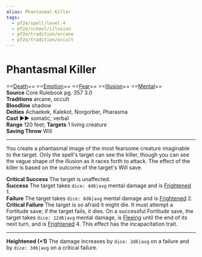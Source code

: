 ```yaml
---
alias: Phantasmal Killer
tags:
  - pf2e/spell/level_4
  - pf2e/school/illusion
  - pf2e/tradition/arcane
  - pf2e/tradition/occult
---
```


# Phantasmal Killer

==[Death](Death.md)== ==[Emotion](Emotion.md)== ==[Fear](Fear.md)== ==[Illusion](Illusion.md)== ==[Mental](Mental.md)==  
__Source__ Core Rulebook pg. 357 3.0  
**Traditions** arcane, occult  
**Bloodline** shadow  
**Deities** Achaekek, Kalekot, Norgorber, Pharasma  
**Cast** ►► somatic, verbal  
**Range** 120 feet; **Targets** 1 living creature  
**Saving Throw** Will

---

You create a phantasmal image of the most fearsome creature imaginable to the target. Only the spell's target can see the killer, though you can see the vague shape of the illusion as it races forth to attack. The effect of the killer is based on the outcome of the target's Will save.

**Critical Success** The target is unaffected.  
**Success** The target takes `dice: 4d6|avg` mental damage and is [Frightened](Frightened.md) 1.  
**Failure** The target takes `dice: 8d6|avg` mental damage and is [Frightened](Frightened.md) 2.  
**Critical Failure** The target is so afraid it might die. It must attempt a Fortitude save; if the target fails, it dies. On a successful Fortitude save, the target takes `dice: 12d6|avg` mental damage, is [Fleeing](Fleeing.md) until the end of its next turn, and is [Frightened](Frightened.md) 4. This effect has the incapacitation trait.

<hr>

**Heightened (+1)** The damage increases by `dice: 2d6|avg` on a failure and by `dice: 3d6|avg` on a critical failure.
